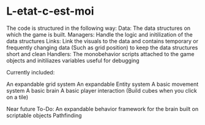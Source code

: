 # L-etat-c-est-moi

The code is structured in the following way:
Data: The data structures on which the game is built. 
Managers: Handle the logic and initilization of the data structures
Links: Link the visuals to the data and contains temporary or frequently changing data (Such as grid position) to keep the data structures short and clean
Handlers: The monobehavior scripts attached to the game objects and initiliazes variables useful for debugging 

Currently included:

An expandable grid system
An expandable Entity system
A basic movement system
A basic brain
A basic player interaction (Build cubes when you click on a tile)

Near future To-Do:
An expandable behavior framework for the brain built on scriptable objects
Pathfinding
